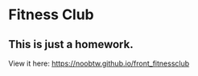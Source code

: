# Fitness Club
## This is just a homework.

View it here: <https://noobtw.github.io/front_fitnessclub>
